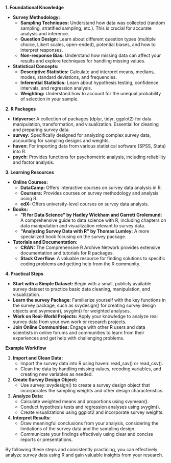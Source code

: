 **1\. Foundational Knowledge**

* **Survey Methodology:**  
  * **Sampling Techniques:** Understand how data was collected (random sampling, stratified sampling, etc.). This is crucial for accurate analysis and inference.  
  * **Question Design:** Learn about different question types (multiple choice, Likert scales, open-ended), potential biases, and how to interpret responses.  
  * **Non-response Bias:** Understand how missing data can affect your results and explore techniques for handling missing values.  
* **Statistical Concepts:**  
  * **Descriptive Statistics:** Calculate and interpret means, medians, modes, standard deviations, and frequencies.  
  * **Inferential Statistics:** Learn about hypothesis testing, confidence intervals, and regression analysis.  
  * **Weighting:** Understand how to account for the unequal probability of selection in your sample.

**2\. R Packages**

* **tidyverse:** A collection of packages (dplyr, tidyr, ggplot2) for data manipulation, transformation, and visualization. Essential for cleaning and preparing survey data.  
* **survey:** Specifically designed for analyzing complex survey data, accounting for sampling designs and weights.  
* **haven:** For importing data from various statistical software (SPSS, Stata) into R.  
* **psych:** Provides functions for psychometric analysis, including reliability and factor analysis.

**3\. Learning Resources**

* **Online Courses:**  
  * **DataCamp:** Offers interactive courses on survey data analysis in R.  
  * **Coursera:** Provides courses on survey methodology and analysis using R.  
  * **edX:** Offers university-level courses on survey data analysis.  
* **Books:**  
  * **"R for Data Science" by Hadley Wickham and Garrett Grolemund:** A comprehensive guide to data science with R, including chapters on data manipulation and visualization relevant to survey data.  
  * **"Analyzing Survey Data with R" by Thomas Lumley:** A more specialized book focusing on the survey package.  
* **Tutorials and Documentation:**  
  * **CRAN:** The Comprehensive R Archive Network provides extensive documentation and tutorials for R packages.  
  * **Stack Overflow:** A valuable resource for finding solutions to specific coding problems and getting help from the R community.

**4\. Practical Steps**

* **Start with a Simple Dataset:** Begin with a small, publicly available survey dataset to practice basic data cleaning, manipulation, and visualization.  
* **Learn the survey Package:** Familiarize yourself with the key functions in the survey package, such as svydesign() for creating survey design objects and svymean(), svyglm() for weighted analyses.  
* **Work on Real-World Projects:** Apply your knowledge to analyze real survey data from your own work or research projects.  
* **Join Online Communities:** Engage with other R users and data scientists in online forums and communities to learn from their experiences and get help with challenging problems.

**Example Workflow**

1. **Import and Clean Data:**  
   * Import the survey data into R using haven::read\_sav() or read\_csv().  
   * Clean the data by handling missing values, recoding variables, and creating new variables as needed.  
2. **Create Survey Design Object:**  
   * Use survey::svydesign() to create a survey design object that incorporates the sampling weights and other design characteristics.  
3. **Analyze Data:**  
   * Calculate weighted means and proportions using svymean().  
   * Conduct hypothesis tests and regression analyses using svyglm().  
   * Create visualizations using ggplot2 and incorporate survey weights.  
4. **Interpret Results:**  
   * Draw meaningful conclusions from your analysis, considering the limitations of the survey data and the sampling design.  
   * Communicate your findings effectively using clear and concise reports or presentations.

By following these steps and consistently practicing, you can effectively analyze survey data using R and gain valuable insights from your research.